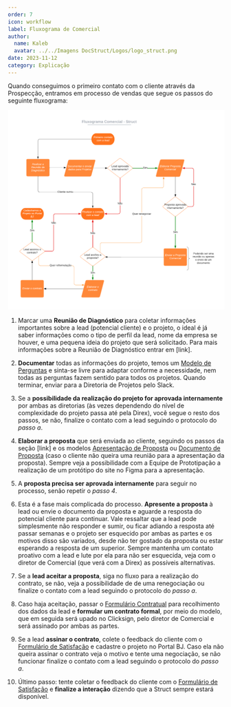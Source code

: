 ```yaml
---
order: 7
icon: workflow
label: Fluxograma de Comercial
author:
  name: Kaleb
  avatar: ../../Imagens DocStruct/Logos/logo_struct.png
date: 2023-11-12
category: Explicação
---
```


Quando conseguimos o primeiro contato com o cliente através da Prospecção, entramos em processo de vendas que segue os passos do seguinte fluxograma:

![](/organizacao-interna/assets/comercial/fluxograma.png)

1. Marcar uma **Reunião de Diagnóstico** para coletar informações importantes sobre a lead (potencial cliente) e o projeto, o ideal é já saber informações como o tipo de perfil da lead, nome da empresa se houver, e uma pequena ideia do projeto que será solicitado. Para mais informações sobre a Reunião de Diagnóstico entrar em [link].

2. **Documentar** todas as informações do projeto, temos um [Modelo de Perguntas](https://docs.google.com/document/d/10Ue1wc7tpNOn8HKvkqfSst77uanTc86dMnFYXFW2dI8/edit?usp=sharing) e sinta-se livre para adaptar conforme a necessidade, nem todas as perguntas fazem sentido para todos os projetos. Quando terminar, enviar para a Diretoria de Projetos pelo Slack.

3. Se a **possibilidade da realização do projeto for aprovada internamente** por ambas as diretorias (às vezes dependendo do nível de complexidade do projeto passa até pela Direx), você segue  o resto dos passos, se não, finalize o contato com a lead seguindo o protocolo do *passo a*.

4. **Elaborar a proposta** que será enviada ao cliente, seguindo os passos da seção [link] e os modelos [Apresentação de Proposta](https://docs.google.com/presentation/d/1Y_aoBOgyoEF2Trfm7V5GvfoRrg01kth7WhuLkhy1hag/edit?usp=drivesdk) ou [Documento de Proposta](https://docs.google.com/document/d/1mPLhCFk3oGfqHwEB35iiWYgXRzg3HAzt2LlQG7mujjo/edit?usp=drivesdk) (caso o cliente não queira uma reunião para a apresentação da proposta). Sempre veja a possibilidade com a Equipe de Prototipação a realização de um protótipo do site no Figma para a apresentação.

5. A **proposta precisa ser aprovada internamente** para seguir no processo, senão repetir o *passo 4*.

6. Esta é a fase mais complicada do processo. **Apresente a proposta** à lead ou envie o documento da proposta e aguarde a resposta do potencial cliente para continuar. Vale ressaltar que a lead pode simplesmente não responder e sumir, ou ficar adiando a resposta até passar semanas e o projeto ser esquecido por ambas as partes e os motivos disso são variados, desde não ter gostado da proposta ou estar esperando a resposta de um superior. Sempre mantenha um contato proativo com a lead e lute por ela para não ser esquecida, veja com o diretor de Comercial (que verá com a Direx) as possíveis alternativas.

7. Se a **lead aceitar a proposta**, siga no fluxo para a realização do contrato, se não, veja a possibilidade de de uma renegociação ou finalize o contato com a lead seguindo o protocolo do *passo a*.

8. Caso haja aceitação, passar o [Formulário Contratual](https://docs.google.com/forms/d/e/1FAIpQLSeTFlVMHimgm47annll9fFmkf6DRwxq-HaVi2n3xMp0cslP6w/viewform?usp=sf_link) para recolhimento dos dados da lead e **formular um contrato formal**, por meio do modelo, que em seguida será upado no Clicksign, pelo diretor de Comercial e será assinado por ambas as partes.

9. Se a lead **assinar o contrato**, colete o feedback do cliente com o [Formulário de Satisfação](https://docs.google.com/forms/d/e/1FAIpQLSfJUYtK_alvTOVS7Wcpy7N681MoI1fJgtuVOk-xOWoVNiT4wQ/viewform?usp=sf_link) e cadastre o projeto no Portal BJ. Caso ela não queira assinar o contrato veja o motivo e tente uma negociação, se não funcionar finalize o contato com a lead seguindo o protocolo do *passo a*.

10. Último passo: tente coletar o feedback do cliente com o [Formulário de Satisfação](https://docs.google.com/forms/d/e/1FAIpQLSfJUYtK_alvTOVS7Wcpy7N681MoI1fJgtuVOk-xOWoVNiT4wQ/viewform?usp=sf_link) e **finalize a interação** dizendo que a Struct sempre estará disponível.